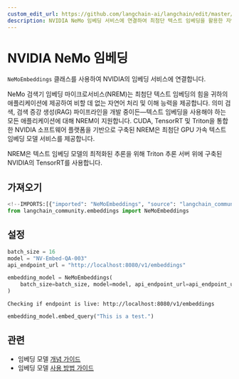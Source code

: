 ```yaml
---
custom_edit_url: https://github.com/langchain-ai/langchain/edit/master/docs/docs/integrations/text_embedding/nemo.ipynb
description: NVIDIA NeMo 임베딩 서비스에 연결하여 최첨단 텍스트 임베딩을 활용한 자연어 처리 및 이해 기능을 제공합니다.
---
```


# NVIDIA NeMo 임베딩

`NeMoEmbeddings` 클래스를 사용하여 NVIDIA의 임베딩 서비스에 연결합니다.

NeMo 검색기 임베딩 마이크로서비스(NREM)는 최첨단 텍스트 임베딩의 힘을 귀하의 애플리케이션에 제공하여 비할 데 없는 자연어 처리 및 이해 능력을 제공합니다. 의미 검색, 검색 증강 생성(RAG) 파이프라인을 개발 중이든—텍스트 임베딩을 사용해야 하는 모든 애플리케이션에 대해 NREM이 지원합니다. CUDA, TensorRT 및 Triton을 통합한 NVIDIA 소프트웨어 플랫폼을 기반으로 구축된 NREM은 최첨단 GPU 가속 텍스트 임베딩 모델 서비스를 제공합니다.

NREM은 텍스트 임베딩 모델의 최적화된 추론을 위해 Triton 추론 서버 위에 구축된 NVIDIA의 TensorRT를 사용합니다.

## 가져오기

```python
<!--IMPORTS:[{"imported": "NeMoEmbeddings", "source": "langchain_community.embeddings", "docs": "https://api.python.langchain.com/en/latest/embeddings/langchain_community.embeddings.nemo.NeMoEmbeddings.html", "title": "NVIDIA NeMo embeddings"}]-->
from langchain_community.embeddings import NeMoEmbeddings
```


## 설정

```python
batch_size = 16
model = "NV-Embed-QA-003"
api_endpoint_url = "http://localhost:8080/v1/embeddings"
```


```python
embedding_model = NeMoEmbeddings(
    batch_size=batch_size, model=model, api_endpoint_url=api_endpoint_url
)
```

```output
Checking if endpoint is live: http://localhost:8080/v1/embeddings
```


```python
embedding_model.embed_query("This is a test.")
```


## 관련

- 임베딩 모델 [개념 가이드](/docs/concepts/#embedding-models)
- 임베딩 모델 [사용 방법 가이드](/docs/how_to/#embedding-models)